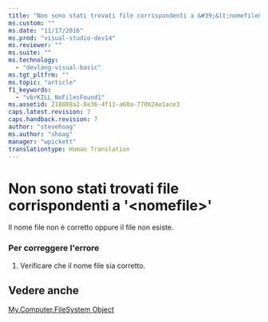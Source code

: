 ```yaml
---
title: "Non sono stati trovati file corrispondenti a &#39;&lt;nomefile&gt;&#39; | Microsoft Docs"
ms.custom: ""
ms.date: "11/17/2016"
ms.prod: "visual-studio-dev14"
ms.reviewer: ""
ms.suite: ""
ms.technology: 
  - "devlang-visual-basic"
ms.tgt_pltfrm: ""
ms.topic: "article"
f1_keywords: 
  - "vbrKILL_NoFilesFound1"
ms.assetid: 218808a2-8e36-4f13-a60a-770624e1ace3
caps.latest.revision: 7
caps.handback.revision: 7
author: "stevehoag"
ms.author: "shoag"
manager: "wpickett"
translationtype: Human Translation
---
```

# Non sono stati trovati file corrispondenti a &#39;&lt;nomefile&gt;&#39;
Il nome file non è corretto oppure il file non esiste.  
  
### Per correggere l'errore  
  
1.  Verificare che il nome file sia corretto.  
  
## Vedere anche  
 [My.Computer.FileSystem Object](../../visual-basic/language-reference/objects/my-computer-filesystem-object.md)